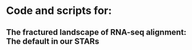 # Code and scripts for: 
## The fractured landscape of RNA-seq alignment: The default in our STARs 



